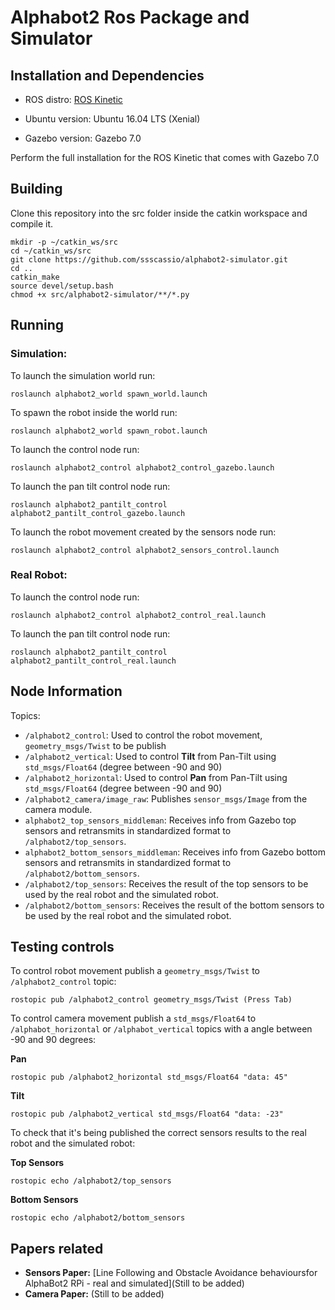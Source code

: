 # Alphabot2 Ros Package and Simulator

## Installation and Dependencies

- ROS distro: [ROS Kinetic](http://wiki.ros.org/kinetic/Installation/Ubuntu)

- Ubuntu version: Ubuntu 16.04 LTS (Xenial)

- Gazebo version: Gazebo 7.0

Perform the full installation for the ROS Kinetic that comes with Gazebo 7.0

## Building

Clone this repository into the src folder inside the catkin workspace and compile it.

```
mkdir -p ~/catkin_ws/src
cd ~/catkin_ws/src
git clone https://github.com/ssscassio/alphabot2-simulator.git
cd ..
catkin_make
source devel/setup.bash
chmod +x src/alphabot2-simulator/**/*.py
```

## Running

### Simulation:

To launch the simulation world run:

```
roslaunch alphabot2_world spawn_world.launch
```

To spawn the robot inside the world run:

```
roslaunch alphabot2_world spawn_robot.launch
```

To launch the control node run:

```
roslaunch alphabot2_control alphabot2_control_gazebo.launch
```

To launch the pan tilt control node run:

```
roslaunch alphabot2_pantilt_control alphabot2_pantilt_control_gazebo.launch
```

To launch the robot movement created by the sensors node run:

```
roslaunch alphabot2_control alphabot2_sensors_control.launch
```

### Real Robot:

To launch the control node run:

```
roslaunch alphabot2_control alphabot2_control_real.launch
```

To launch the pan tilt control node run:

```
roslaunch alphabot2_pantilt_control alphabot2_pantilt_control_real.launch
```

## Node Information

Topics:

- `/alphabot2_control`: Used to control the robot movement, `geometry_msgs/Twist` to be publish
- `/alphabot2_vertical`: Used to control **Tilt** from Pan-Tilt using `std_msgs/Float64` (degree between -90 and 90)
- `/alphabot2_horizontal`: Used to control **Pan** from Pan-Tilt using `std_msgs/Float64` (degree between -90 and 90)
- `/alphabot2_camera/image_raw`: Publishes `sensor_msgs/Image` from the camera module.
- `alphabot2_top_sensors_middleman`: Receives info from Gazebo top sensors and retransmits in standardized format to `/alphabot2/top_sensors`.
- `alphabot2_bottom_sensors_middleman`: Receives info from Gazebo bottom sensors and retransmits in standardized format to `/alphabot2/bottom_sensors`.
- `/alphabot2/top_sensors`: Receives the result of the top sensors to be used by the real robot and the simulated robot.
- `/alphabot2/bottom_sensors`: Receives the result of the bottom sensors to be used by the real robot and the simulated robot.

## Testing controls

To control robot movement publish a `geometry_msgs/Twist` to `/alphabot2_control` topic:

```
rostopic pub /alphabot2_control geometry_msgs/Twist (Press Tab)
```

To control camera movement publish a `std_msgs/Float64` to `/alphabot_horizontal` or `/alphabot_vertical` topics with a angle between -90 and 90 degrees:

**Pan**

```
rostopic pub /alphabot2_horizontal std_msgs/Float64 "data: 45"
```

**Tilt**

```
rostopic pub /alphabot2_vertical std_msgs/Float64 "data: -23"
```


To check that it's being published the correct sensors results to the real robot and the simulated robot:


**Top Sensors**

```
rostopic echo /alphabot2/top_sensors
```

**Bottom Sensors**

```
rostopic echo /alphabot2/bottom_sensors
```

## Papers related

* **Sensors Paper:** [Line Following and Obstacle Avoidance behavioursfor AlphaBot2 RPi - real and simulated](Still to be added)
* **Camera Paper:** (Still to be added)
